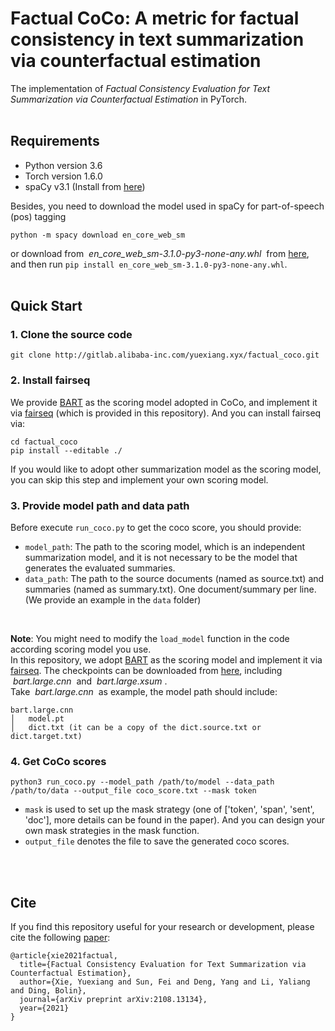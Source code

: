 # Factual CoCo: A metric for factual consistency in text summarization via counterfactual estimation

The implementation of *Factual Consistency Evaluation for Text Summarization via Counterfactual Estimation* in PyTorch.
<br/> <br/>

## Requirements
* Python version 3.6 
* Torch version 1.6.0
* spaCy v3.1 (Install from [here](https://spacy.io/usage)) 

Besides, you need to download the model used in spaCy for part-of-speech (pos) tagging
```
python -m spacy download en_core_web_sm
```
or download from &nbsp;*en_core_web_sm-3.1.0-py3-none-any.whl*&nbsp; from [here](https://github.com/explosion/spacy-models/releases/tag/en_core_web_sm-3.1.0), and then run `pip install en_core_web_sm-3.1.0-py3-none-any.whl`.
<br/> <br/>


## Quick Start
### 1. Clone the source code
```
git clone http://gitlab.alibaba-inc.com/yuexiang.xyx/factual_coco.git
```

### 2. Install fairseq
We provide [BART](https://arxiv.org/abs/1910.13461) as the scoring model adopted in CoCo, and implement it via [fairseq](https://github.com/pytorch/fairseq) (which is provided in this repository). And you can install fairseq via:
```
cd factual_coco
pip install --editable ./
```
If you would like to adopt other summarization model as the scoring model, you can skip this step and implement your own scoring model.


### 3. Provide model path and data path
Before execute `run_coco.py` to get the coco score, you should provide:
* `model_path`: The path to the scoring model, which is an independent summarization model, and it is not necessary to be the model that generates the evaluated summaries.
* `data_path`: The path to the source documents (named as source.txt) and summaries (named as summary.txt). One document/summary per line. (We provide an example in the `data` folder)
<br/>

**Note**: You might need to modify the `load_model` function in the code according scoring model you use.  
In this repository, we adopt [BART](https://arxiv.org/abs/1910.13461) as the scoring model and implement it via [fairseq](https://github.com/pytorch/fairseq).
The checkpoints can be downloaded from [here](https://github.com/pytorch/fairseq/tree/master/examples/bart), including &nbsp;*bart.large.cnn*&nbsp; and &nbsp;*bart.large.xsum*&nbsp;.  
Take &nbsp;*bart.large.cnn*&nbsp; as example, the model path should include:
```
bart.large.cnn
│   model.pt
│   dict.txt (it can be a copy of the dict.source.txt or dict.target.txt)
```

### 4. Get CoCo scores
```
python3 run_coco.py --model_path /path/to/model --data_path /path/to/data --output_file coco_score.txt --mask token
```
* `mask` is used to set up the mask strategy (one of ['token', 'span', 'sent', 'doc'], more details can be found in the paper). And you can design your own mask strategies in the mask function.
* `output_file` denotes the file to save the generated coco scores. 


<br/> <br/>
## Cite
If you find this repository useful for your research or development, please cite the following [paper](https://arxiv.org/abs/2108.13134):
```
@article{xie2021factual,
  title={Factual Consistency Evaluation for Text Summarization via Counterfactual Estimation},
  author={Xie, Yuexiang and Sun, Fei and Deng, Yang and Li, Yaliang and Ding, Bolin},
  journal={arXiv preprint arXiv:2108.13134},
  year={2021}
}
```


